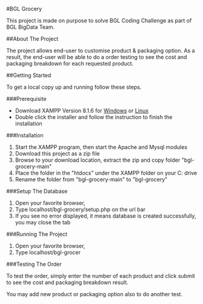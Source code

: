 #BGL Grocery

This project is made on purpose to solve BGL Coding Challenge as part of BGL BigData Team.

##About The Project

The project allows end-user to customise product & packaging option. As a result, the end-user will be able to do a order testing to see the cost and packaging breakdown for each requested product.

##Getting Started

To get a local copy up and running follow these steps.

###Prerequisite

* Download XAMPP Version 8.1.6 for <a href="https://www.apachefriends.org/download.html">Windows</a> or  <a href="https://www.apachefriends.org/download.html">Linux</a>
* Double click the installer and follow the instruction to finish the installation

###Installation
1. Start the XAMPP program, then start the Apache and Mysql modules
2. Download this project as a zip file
3. Browse to your download location, extract the zip and copy folder "bgl-grocery-main"
4. Place the folder in the "htdocs" under the XAMPP folder on your C: drive
5. Rename the folder from "bgl-grocery-main" to "bgl-grocery"

###Setup The Database
1. Open your favorite browser, 
2. Type localhost/bgl-grocery/setup.php on the url bar
3. If you see no error displayed, it means database is created successfully, you may close the tab

###Running The Project
1. Open your favorite browser, 
2. Type localhost/bgl-grocer

###Testing The Order

To test the order, simply enter the number of each product and click submit to see the cost and packaging breakdown result.

You may add new product or packaging option also to do another test.

